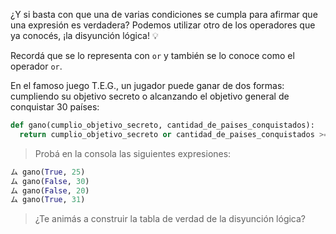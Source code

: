 ¿Y si basta con que una de varias condiciones se cumpla para afirmar que una expresión es verdadera? Podemos utilizar otro de los operadores que ya conocés, ¡la disyunción lógica! :bulb:

Recordá que se lo representa con `or` y también se lo conoce como el operador `or`.

En el famoso juego T.E.G., un jugador puede ganar de dos formas: cumpliendo su objetivo secreto o alcanzando el objetivo general de conquistar 30 países:

```python
def gano(cumplio_objetivo_secreto, cantidad_de_paises_conquistados):
  return cumplio_objetivo_secreto or cantidad_de_paises_conquistados >= 30

```

> Probá en la consola las siguientes expresiones:
>
``` python
ム gano(True, 25)
ム gano(False, 30)
ム gano(False, 20)
ム gano(True, 31)
```

> ¿Te animás a construir la tabla de verdad de la disyunción lógica?
